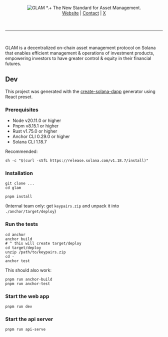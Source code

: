 <p align="center">
 <picture>
    <source media="(prefers-color-scheme: dark)" srcset="https://raw.githubusercontent.com/glamsystems/brand_assets/main/github/github_banner_light.svg">
    <source media="(prefers-color-scheme: light)" srcset="https://raw.githubusercontent.com/glamsystems/brand_assets/main/github/github_banner_dark.svg">
    <img alt="GLAM *.+ The New Standard for Asset Management." src="https://raw.githubusercontent.com/glamsystems/brand_assets/main/github/github_banner_dark.svg">
  </picture>
<br>
    <a href="https://glam.systems" target="_blank">Website</a> |
    <a href="mailto:dev@glam.systems" target="_blank">Contact</a> |
    <a href="https://x.com/glamsystems" target="_blank">X</a>
    <br>
    <br>
    <br>
</p>

---

<br>

GLAM is a decentralized on-chain asset management protocol on Solana that enables efficient management & operations of investment products, empowering investors to have greater control & equity in their financial futures.

## Dev

This project was generated with the [create-solana-dapp](https://github.com/solana-developers/create-solana-dapp) generator using React preset.

### Prerequisites

- Node v20.11.0 or higher
- Pnpm v8.15.1 or higher
- Rust v1.75.0 or higher
- Anchor CLI 0.29.0 or higher
- Solana CLI 1.18.7

Recommended:

```shell
sh -c "$(curl -sSfL https://release.solana.com/v1.18.7/install)"
```

### Installation

```shell
git clone ...
cd glam

pnpm install
```

(Internal team only: get `keypairs.zip` and unpack it into `./anchor/target/deploy`)

### Run the tests

```shell
cd anchor
anchor build
# ^ this will create target/deploy
cd target/deploy
unzip /path/to/keypairs.zip
cd -
anchor test
```

This should also work:

```shell
pnpm run anchor-build
pnpm run anchor-test
```

### Start the web app

```shell
pnpm run dev
```

### Start the api server

```shell
pnpm run api-serve
```
